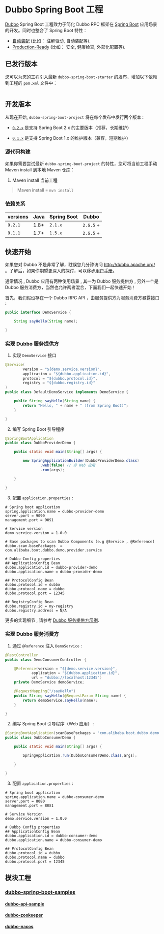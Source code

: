 # Dubbo Spring Boot 工程

[Dubbo](https://github.com/alibaba/dubbo) Spring Boot 工程致力于简化 Dubbo RPC 框架在
[Spring Boot](https://github.com/spring-projects/spring-boot/) 应用场景的开发。同时也整合了 Spring Boot 特性：

* [自动装配](dubbo-spring-boot-autoconfigure) (比如： 注解驱动, 自动装配等).
* [Production-Ready](dubbo-spring-boot-actuator) (比如： 安全, 健康检查, 外部化配置等).

## 已发行版本

您可以为您的工程引入最新 `dubbo-spring-boot-starter` 的发布，增加以下依赖到工程的 `pom.xml` 文件中：
```xml
```
## 开发版本

从现在开始, `dubbo-spring-boot-project` 将在每个发布中发行两个版本 :

* [`0.2.x`](https://github.com/apache/incubator-dubbo-spring-boot-project) 是支持 Spring Boot 2.x 的主要版本（推荐，长期维护）

* [`0.1.x`](https://github.com/apache/incubator-dubbo-spring-boot-project/tree/0.1.x) 是支持 Spring Boot 1.x 的维护版本（兼容，短期维护）


### 源代码构建

如果你需要尝试最新 `dubbo-spring-boot-project` 的特性，您可将当前工程手动 Maven install 到本地 Maven 仓库：

1. Maven install 当前工程
> Maven install = `mvn install`

### 依赖关系

| versions | Java  | Spring Boot | Dubbo      |
| -------- | ----- | ----------- | ---------- |
| `0.2.1`  | 1.8+ | `2.1.x` | `2.6.5` + |
| `0.1.1`  | 1.7+ | `1.5.x` | `2.6.5` + |



## 快速开始

如果您对 Dubbo 不是非常了解，耽误您几分钟访问 http://dubbo.apache.org/ 。了解后，如果你期望更深入的探讨，可以移步[用户手册](http://dubbo.apache.org/zh-cn/docs/user/quick-start.html)。

通常情况 , Dubbo 应用有两种使用场景 , 其一为 Dubbo 服务提供方 , 另外一个是 Dubbo 服务消费方，当然也允许两者混合，下面我们一起快速开始！

首先，我们假设存在一个 Dubbo RPC API ，由服务提供方为服务消费方暴露接口 :

```java
public interface DemoService {

    String sayHello(String name);

}
```



### 实现 Dubbo 服务提供方

1. 实现 `DemoService` 接口

```java
@Service(
        version = "${demo.service.version}",
        application = "${dubbo.application.id}",
        protocol = "${dubbo.protocol.id}",
        registry = "${dubbo.registry.id}"
)
public class DefaultDemoService implements DemoService {

    public String sayHello(String name) {
        return "Hello, " + name + " (from Spring Boot)";
    }

}
```



2. 编写 Spring Boot 引导程序

```java
@SpringBootApplication
public class DubboProviderDemo {

    public static void main(String[] args) {

        new SpringApplicationBuilder(DubboProviderDemo.class)
                .web(false) // 非 Web 应用
                .run(args);

    }

}
```


3. 配置 `application.properties` :

```properties
# Spring boot application
spring.application.name = dubbo-provider-demo
server.port = 9090
management.port = 9091

# Service version
demo.service.version = 1.0.0

# Base packages to scan Dubbo Components (e.g @Service , @Reference)
dubbo.scan.basePackages  = com.alibaba.boot.dubbo.demo.provider.service

# Dubbo Config properties
## ApplicationConfig Bean
dubbo.application.id = dubbo-provider-demo
dubbo.application.name = dubbo-provider-demo

## ProtocolConfig Bean
dubbo.protocol.id = dubbo
dubbo.protocol.name = dubbo
dubbo.protocol.port = 12345

## RegistryConfig Bean
dubbo.registry.id = my-registry
dubbo.registry.address = N/A
```

更多的实现细节 , 请参考 [Dubbo 服务提供方示例](dubbo-spring-boot-samples/dubbo-spring-boot-sample-provider).



### 实现 Dubbo 服务消费方


1. 通过 `@Reference` 注入 `DemoService` :

```java
@RestController
public class DemoConsumerController {

    @Reference(version = "${demo.service.version}",
            application = "${dubbo.application.id}",
            url = "dubbo://localhost:12345")
    private DemoService demoService;

    @RequestMapping("/sayHello")
    public String sayHello(@RequestParam String name) {
        return demoService.sayHello(name);
    }

}
```



2. 编写 Spring Boot 引导程序（Web 应用） :

```java
@SpringBootApplication(scanBasePackages = "com.alibaba.boot.dubbo.demo.consumer.controller")
public class DubboConsumerDemo {

    public static void main(String[] args) {

        SpringApplication.run(DubboConsumerDemo.class,args);

    }

}
```



3. 配置 `application.properties` :

```properties
# Spring boot application
spring.application.name = dubbo-consumer-demo
server.port = 8080
management.port = 8081

# Service Version
demo.service.version = 1.0.0

# Dubbo Config properties
## ApplicationConfig Bean
dubbo.application.id = dubbo-consumer-demo
dubbo.application.name = dubbo-consumer-demo

## ProtocolConfig Bean
dubbo.protocol.id = dubbo
dubbo.protocol.name = dubbo
dubbo.protocol.port = 12345
```

## 模块工程

### [dubbo-spring-boot-samples](dubbo-spring-boot-samples)
#### [dubbo-api-sample](dubbo-api-sample)
#### [dubbo-zookeeper](dubbo-zookeeper)
#### [dubbo-nacos](dubbo-nacos)